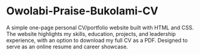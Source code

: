 # Owolabi-Praise-Bukolami-CV
A simple one-page personal CV/portfolio website built with HTML and CSS. The website highlights my skills, education, projects, and leadership experience, with an option to download my full CV as a PDF. Designed to serve as an online resume and career showcase.
